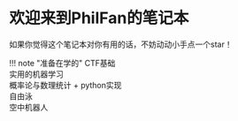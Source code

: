 # 欢迎来到PhilFan的笔记本

如果你觉得这个笔记本对你有用的话，不妨动动小手点一个star！

!!! note "准备在学的"
    CTF基础<br>
    实用的机器学习<br>
    概率论与数理统计 + python实现<br>
    自由泳<br>
    空中机器人<br>
    
    
